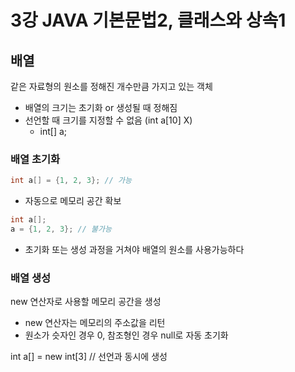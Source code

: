 # 3강 JAVA 기본문법2, 클래스와 상속1

## 배열
같은 자료형의 원소를 정해진 개수만큼 가지고 있는 객체
- 배열의 크기는 초기화 or 생성될 때 정해짐
- 선언할 때 크기를 지정할 수 없음 (int a[10] X)
  - int[] a;

### 배열 초기화
~~~ java
int a[] = {1, 2, 3}; // 가능
~~~
- 자동으로 메모리 공간 확보

~~~ java
int a[];
a = {1, 2, 3}; // 불가능
~~~
- 초기화 또는 생성 과정을 거쳐야 배열의 원소를 사용가능하다

### 배열 생성
new 연산자로 사용할 메모리 공간을 생성

- new 연산자는 메모리의 주소값을 리턴
- 원소가 슷자인 경우 0, 참조형인 경우 null로 자동 초기화

int a[] = new int[3] // 선언과 동시에 생성

